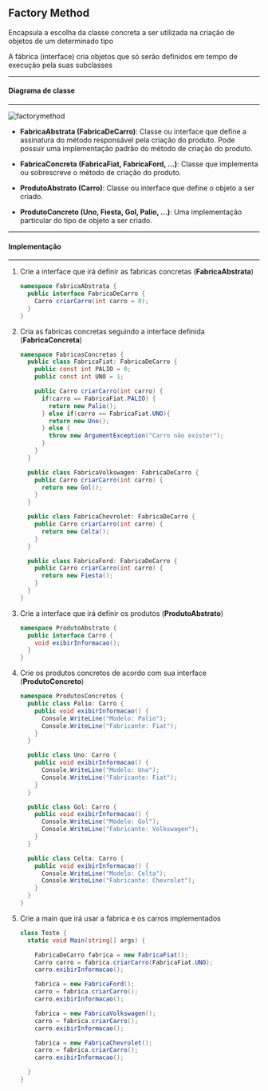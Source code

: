 ## Factory Method

Encapsula a escolha da classe concreta a ser utilizada na criação de objetos de um determinado tipo

A fábrica (interface) cria objetos que só serão definidos em tempo de execução pela suas subclasses

***
#### Diagrama de classe
***

![factorymethod](https://cloud.githubusercontent.com/assets/14116020/26185539/01d47376-3b62-11e7-9c5e-2885e9a3362b.png)

* **FabricaAbstrata (FabricaDeCarro)**: Classe ou interface que define a assinatura do método responsável pela criação do produto.
Pode possuir uma implementação padrão do método de criação do produto.

* **FabricaConcreta (FabricaFiat, FabricaFord, ...)**: Classe que implementa ou sobrescreve o método de criação do produto.

* **ProdutoAbstrato (Carro)**: Classe ou interface que define o objeto a ser criado.

* **ProdutoConcreto (Uno, Fiesta, Gol, Palio, ...)**: Uma implementação particular do tipo de objeto a ser criado.

***
#### Implementação
***

1. Crie a interface que irá definir as fabricas concretas (**FabricaAbstrata**)

    ```c#
    namespace FabricaAbstrata {
      public interface FabricaDeCarro {
        Carro criarCarro(int carro = 0);
      }
    }
    ```

2. Cria as fabricas concretas seguindo a interface definida (**FabricaConcreta**)

    ```c#
    namespace FabricasConcretas {
      public class FabricaFiat: FabricaDeCarro {
        public const int PALIO = 0;
        public const int UNO = 1;
    
        public Carro criarCarro(int carro) {
          if(carro == FabricaFiat.PALIO) {
            return new Palio();
          } else if(carro == FabricaFiat.UNO){
            return new Uno();
          } else {
            throw new ArgumentException("Carro não existe!");
          }
        }
      }
    
      public class FabricaVolkswagen: FabricaDeCarro {
        public Carro criarCarro(int carro) {
          return new Gol();
        }
      }
    
      public class FabricaChevrolet: FabricaDeCarro {
        public Carro criarCarro(int carro) {
          return new Celta();
        }
      }
    
      public class FabricaFord: FabricaDeCarro {
        public Carro criarCarro(int carro) {
          return new Fiesta();
        }
      }
    }
    ```

3. Crie a interface que irá definir os produtos (**ProdutoAbstrato**)

    ```c#
    namespace ProdutoAbstrato {
      public interface Carro {
        void exibirInformacao();
      }
    }
    ```

4. Crie os produtos concretos de acordo com sua interface (**ProdutoConcreto**)

    ```c#
    namespace ProdutosConcretos {
      public class Palio: Carro {
        public void exibirInformacao() {
          Console.WriteLine("Modelo: Palio");
          Console.WriteLine("Fabricante: Fiat");
        }
      }
    
      public class Uno: Carro {
        public void exibirInformacao() {
          Console.WriteLine("Modelo: Uno");
          Console.WriteLine("Fabricante: Fiat");
        }
      }
    
      public class Gol: Carro {
        public void exibirInformacao() {
          Console.WriteLine("Modelo: Gol");
          Console.WriteLine("Fabricante: Volkswagen");
        }
      }
    
      public class Celta: Carro {
        public void exibirInformacao() {
          Console.WriteLine("Modelo: Celta");
          Console.WriteLine("Fabricante: Chevrolet");
        }
      }
    }
    ```

5. Crie a main que irá usar a fabrica e os carros implementados

    ```c#
    class Teste {
      static void Main(string[] args) {
    
        FabricaDeCarro fabrica = new FabricaFiat();
        Carro carro = fabrica.criarCarro(FabricaFiat.UNO);
        carro.exibirInformacao();
    
        fabrica = new FabricaFord();
        carro = fabrica.criarCarro();
        carro.exibirInformacao();
    
        fabrica = new FabricaVolkswagen();
        carro = fabrica.criarCarro();
        carro.exibirInformacao();
    
        fabrica = new FabricaChevrolet();
        carro = fabrica.criarCarro();
        carro.exibirInformacao();
    
      }
    }
    ```
